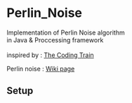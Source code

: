 # Perlin_Noise
Implementation of Perlin Noise algorithm\
in Java & Proccessing framework\
\
inspired by : [The Coding Train](https://youtu.be/IKB1hWWedMk)

Perlin noise : [Wiki page](https://en.wikipedia.org/wiki/Perlin_noise)  

## Setup
